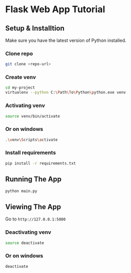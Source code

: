 # Flask Web App Tutorial

## Setup & Installtion

Make sure you have the latest version of Python installed.

### Clone repo
```bash
git clone <repo-url>
```

### Create venv
```bash
cd my-project
virtualenv --python C:\Path\To\Python\python.exe venv
```

### Activating venv
```bash
source venv/bin/activate
```
### Or on windows
```bash
.\venv\Scripts\activate
```

### Install requirements
```bash
pip install -r requirements.txt
```

## Running The App

```bash
python main.py
```

## Viewing The App

Go to `http://127.0.0.1:5000`


### Deactivating venv
```bash
source deactivate
```

### Or on windows
```bash
deactivate
```

